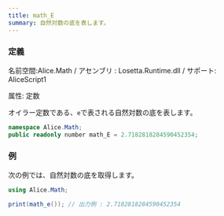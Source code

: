 ```yaml
---
title: math_E
summary: 自然対数の底を表します。
---
```


### 定義
名前空間:Alice.Math / アセンブリ : Losetta.Runtime.dll / サポート: AliceScript1

属性: 定数

オイラー定数である、`e`で表される自然対数の底を表します。

```cs title="AliceScript"
namespace Alice.Math;
public readonly number math_E = 2.7182818284590452354;
```

### 例
次の例では、自然対数の底を取得します。

```cs title="AliceScript"
using Alice.Math;

print(math_e()); // 出力例 : 2.7182818284590452354
```